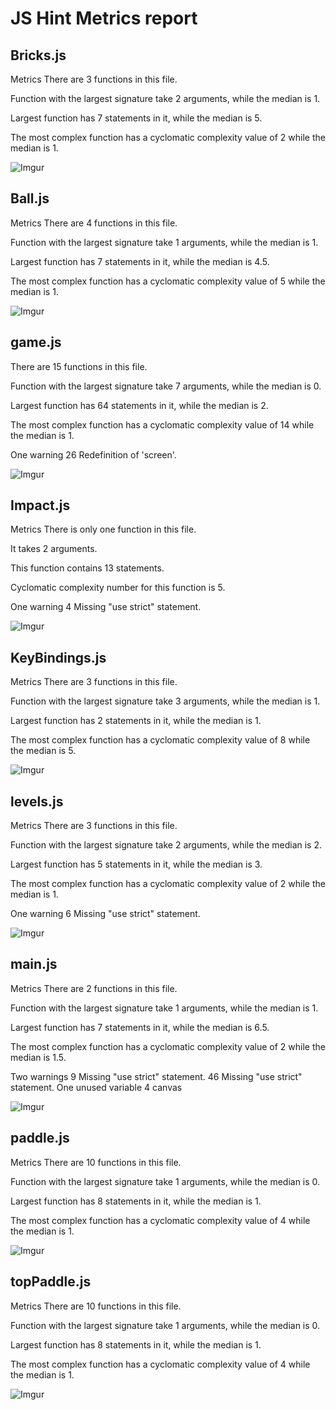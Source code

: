 # JS Hint Metrics report
## Bricks.js
Metrics
There are 3 functions in this file.

Function with the largest signature take 2 arguments, while the median is 1.

Largest function has 7 statements in it, while the median is 5.

The most complex function has a cyclomatic complexity value of 2 while the median is 1.

![Imgur](https://i.imgur.com/tFT9hh2.png)

## Ball.js
Metrics
There are 4 functions in this file.

Function with the largest signature take 1 arguments, while the median is 1.

Largest function has 7 statements in it, while the median is 4.5.

The most complex function has a cyclomatic complexity value of 5 while the median is 1.

![Imgur](https://i.imgur.com/vLJrm6w.png)

## game.js
There are 15 functions in this file.

Function with the largest signature take 7 arguments, while the median is 0.

Largest function has 64 statements in it, while the median is 2.

The most complex function has a cyclomatic complexity value of 14 while the median is 1.

One warning
26	Redefinition of 'screen'.


![Imgur](https://i.imgur.com/q8GLQq2.png)

## Impact.js
Metrics
There is only one function in this file.

It takes 2 arguments.

This function contains 13 statements.

Cyclomatic complexity number for this function is 5.

One warning
4	Missing "use strict" statement.

![Imgur](https://i.imgur.com/NSRpi0d.png)


## KeyBindings.js
Metrics
There are 3 functions in this file.

Function with the largest signature take 3 arguments, while the median is 1.

Largest function has 2 statements in it, while the median is 1.

The most complex function has a cyclomatic complexity value of 8 while the median is 5.

![Imgur](https://i.imgur.com/5kFbkJc.png)

## levels.js
Metrics
There are 3 functions in this file.

Function with the largest signature take 2 arguments, while the median is 2.

Largest function has 5 statements in it, while the median is 3.

The most complex function has a cyclomatic complexity value of 2 while the median is 1.

One warning
6	Missing "use strict" statement.

![Imgur](https://i.imgur.com/5iFn87s.png)

## main.js
Metrics
There are 2 functions in this file.

Function with the largest signature take 1 arguments, while the median is 1.

Largest function has 7 statements in it, while the median is 6.5.

The most complex function has a cyclomatic complexity value of 2 while the median is 1.5.

Two warnings
9	Missing "use strict" statement.
46	Missing "use strict" statement.
One unused variable
4	canvas

![Imgur](https://i.imgur.com/3MxXpd7.png)

## paddle.js
Metrics
There are 10 functions in this file.

Function with the largest signature take 1 arguments, while the median is 0.

Largest function has 8 statements in it, while the median is 1.

The most complex function has a cyclomatic complexity value of 4 while the median is 1.

![Imgur](https://i.imgur.com/pJGllbT.png)

## topPaddle.js
Metrics
There are 10 functions in this file.

Function with the largest signature take 1 arguments, while the median is 0.

Largest function has 8 statements in it, while the median is 1.

The most complex function has a cyclomatic complexity value of 4 while the median is 1.

![Imgur](https://i.imgur.com/ObfXxpX.png)